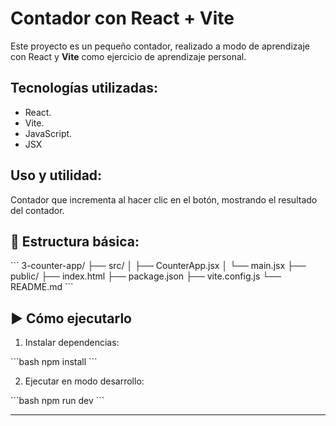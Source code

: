 # Contador con React + Vite

Este proyecto es un pequeño contador, realizado a modo de aprendizaje con React y **Vite** como ejercicio de aprendizaje personal.


## Tecnologías utilizadas:

- React.
- Vite.
- JavaScript.
- JSX


## Uso y utilidad:
Contador que incrementa al hacer clic en el botón, mostrando el resultado del contador.


## 📂 Estructura básica:
\`\`\`
3-counter-app/
├── src/
│   ├── CounterApp.jsx
│   └── main.jsx
├── public/
├── index.html
├── package.json
├── vite.config.js
└── README.md
\`\`\`


## ▶️ Cómo ejecutarlo

1. Instalar dependencias:

\`\`\`bash
npm install
\`\`\`

2. Ejecutar en modo desarrollo:

\`\`\`bash
npm run dev
\`\`\`

---

